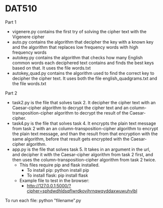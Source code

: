 # DAT510

Part 1
- vigenere.py contains the first try of solving the cipher text with the Vigenere cipher
- auto.py contains the algorithm that decipher the key with a known key and the algorithm that replaces low frequency words with high frequency words
- autokey.py contains the algorithm that checks how many English common words each deciphered text contains and finds the best keys based on that. It uses the file words.txt
- autokey_quad.py contains the algorithm used to find the correct key to decipher the cipher text. It uses both the file english_quadgrams.txt and the file words.txt
  
Part 2
- task2.py is the file that solves task 2. It decipher the cipher text with an Caesar-cipher algorithm to decrypt the cipher text and an column-transposition-cipher algorithm to decrypt the result of the Caesar-cipher.
- task4.py is the file that solves task 4. It encrypts the plain text message from task 2 with an an column-transposition-cipher algorithm to encrypt the plain text message, and than the result from that encryption with the same algorithm, before that result gets encrypted with the Caesar-cipher algorithm.
- app.py is the file that solves task 5. It takes in an argument in the url, and decipher it with the Caesar-cipher algorithm from task 2 first, and then uses the column-transposition-cipher algorithm from task 2 twice.
  - This files require pip and flask installed.
    - To install pip: python install pip
    - To install flask: pip install flask
  - Example file to test in the browser:
    - http://127.0.0.1:5000/?cipher=sphdwdhldsqflwrdkovjhrnqwqyddaxwuwuhvlbl

To run each file:
python "filename".py

